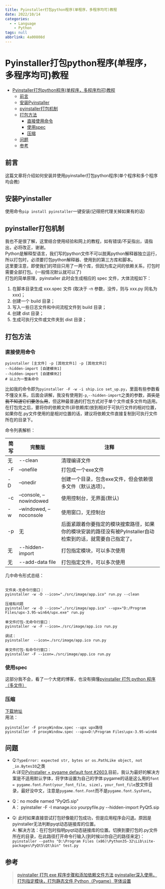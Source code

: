 ```yaml
---
title: Pyinstaller打包python程序(单程序，多程序均可)教程
date: 2022/10/14
categories:
  - - Language
    - Python
tags: null
abbrlink: 4a00808d
---
```



# Pyinstaller打包python程序(单程序，多程序均可)教程
- [Pyinstaller打包python程序(单程序，多程序均可)教程](#pyinstaller打包python程序单程序多程序均可教程)
  - [前言](#前言)
  - [安装Pyinstaller](#安装pyinstaller)
  - [pyinstaller打包机制](#pyinstaller打包机制)
  - [打包方法](#打包方法)
    - [直接使用命令](#直接使用命令)
    - [使用spec](#使用spec)
    - [压缩](#压缩)
  - [问题](#问题)
  - [参考](#参考)
## 前言
这篇文章将介绍如何安装并使用pyinstaller打包python程序(单个程序和多个程序均会教)

## 安装Pyinstaller
使用命令`pip install pyinstaller`一键安装(记得把代理关掉如果有的话)

## pyinstaller打包机制
我也不是很了解，这里结合使用经验和网上的教程，如有错误/不妥指出，请指出，必将改正，谢谢。  
Python是解释型语言，我们写的python文件不可以脱离python解释器独立运行，所以打包时，必须要打包python解释器、使用到的第三方库和脚本。  
这里要注意，即使我们的项目只用了一两个库，但因为库之间的依赖关系，打包时需要全部打包。(一般情况默认就可以了)  
打包的简单原理，pyinstaller 此时会生成相应的 spec 文件，大体流程如下：
1. 在脚本目录生成 xxx.spec 文件 (取决于 -n 参数，没传，则与 xxx.py 同名为 xxx)；
2. 创建一个 build 目录；
3. 写入一些日志文件和中间流程文件到 build 目录；
4. 创建 dist 目录；
5. 生成可执行文件或文件夹到 dist 目录；

## 打包方法
### 直接使用命令
```shell
pyinstaller [主文件] -p [其他文件1] -p [其他文件2] 
--hidden-import [自建模块1] 
--hidden-import [自建模块2]
# 以上为一整条命令
```
比如我的命令即为`pyinstaller -F -w -i ship.ico set_up.py`，里面有些参数看不懂没关系，后面会讲解，我没有使用到`-p`,`--hidden-import`之类的参数，~~其实是我不知道它们要怎么用~~，但这种最普通的打包方式对于单个文件或多文件均适用。
在打包完之后，要将你的依赖文件(非依赖库)放到相对于可执行文件的相对位置，如果你在.py文件使用的是相对位置的话，建议将依赖文件直接复制到可执行文件所在的目录下。  

命令列表解析：

| 简写 | 完整版 | 注释 |  
| --- | --- | --- |  
| 无 | --clean |清理编译文件|
| -F | –onefile | 打包成一个exe文件|
| -D | –onedir |创建一个目录，包含exe文件，但会依赖很多文件（默认选项）。
| -c | –console, –nowindowed | 使用控制台，无界面(默认)
| -w | –windowed, –noconsole | 使用窗口，无控制台
| -p | 无 | 后面紧跟着你要指定的模块搜索路径，如果你的模块安装的路径没有被PyInstaller自动检索到的话，就需要自己指定了。
| 无 | --hidden-import | 打包指定模块，可以多次使用 |
| 无 | --add-data file | 打包指定文件，可以多次使用 |


几中命令形式总结：
```

文件夹-无命令行窗口：
pyinstaller -w -D --icon="./src/image/app.ico" run.py --clean

压缩有问题
pyinstaller -w -D --icon="./src/image/app.ico" --upx="D:/Program Files/upx-3.95-win64/upx.exe" run.py

单文件打包-无命令行窗口：
pyinstaller -w -F --icon=./src/image/app.ico run.py

调试：
pyinstaller  --icon=./src/image/app.ico run.py

单文件打包-有命令行窗口：
pyinstaller -F --icon=./src/image/app.ico run.py
```

### 使用spec
这部分我不会，看了一个大佬的博客，也没有搞懂[pyinstaller 打包 python 程序（多文件）](https://www.cnblogs.com/ronyjay/p/12713078.html)

### 压缩
[下载地址](https://upx.github.io)  
用法：
```shell
pyinstaller -F proxyWindow.spec --upx upx路径
pyinstaller -F proxyWindow.spec --upx=D:\Program Files\upx-3.95-win64
```

## 问题
- Q:`TypeError: expected str, bytes or os.PathLike object, not _io.BytesIO`之类  
A:详见[PyInstaller + pygame default font #2603](https://github.com/pygame/pygame/issues/2603),目前，我认为最好的解决方案是不适用默认字体，将字体设置为自己的字体:pygame的话是这么用的`font = pygame.font.Font(your_font_file, size)`，`your_font_file`放文件目录，最好没中文，注意是`pygame.font.Font`而不是`pygame.font.SysFont`。  
- Q：no modle named "PyQt5.sip"  
A： pyinstaller -F -I manage.ico yourpyfile.py --hidden-import PyQt5.sip

- Q: 此时如果直接尝试打包好像能打包成功，但是应用程序会闪退。原因是pyinstaller无法判断pyqt动态链接库的位置。  
A: 解决方法：在打包时指明pyqt动态链接库的位置。切换到要打包的.py文件所在的目录，在此路径打开命令行输入(到时候以你自己的路径来定)：
`pyinstaller --paths "D:\Program Files (x86)\Python35-32\Lib\site-packages\PyQt5\Qt\bin" test.py`

## 参考
> [pyinstaller 打包 exe 程序步骤和添加依赖文件方法](https://blog.csdn.net/weixin_42409884/article/details/109293327)
> [pyinstaller深入使用，打包指定模块，打包静态文件 ](https://www.cnblogs.com/jackadam/p/10342627.html)
> [Python（Pygame）字体设置](https://blog.csdn.net/zengxiantao1994/article/details/58590594)